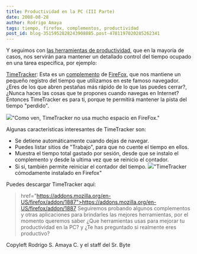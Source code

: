 ```yaml
---
title: Productividad en la PC (III Parte)
date: 2008-08-28
author: Rodrigo Amaya
tags: tiempo, firefox, complementos, productividad
post_id: blog-3515952828243908885.post-4781197020285262341
---
```


Y seguimos con [las herramientas de productividad](http://www.srbyte.com/2008/08/productividad-en-la-pc-ii-parte.html), que en la mayoría de casos, nos servirán para mantener un detallado control del tiempo ocupado en una tarea especifica, por ejemplo:

[TimeTracker](https://addons.mozilla.org/en-US/firefox/addon/1887): Esta es un [complemento](http://www.srbyte.com/2008/07/qu-es-un-complementoadd-on-de-firefox.html) de [FireFox](http://www.srbyte.com/2008/07/el-guiness-record-de-firefox-3.html), que nos mantiene un pequeño registro del tiempo que utilizamos en este famoso navegador. ¿Eres de los que abren pestañas más rápido de lo que las puedes cerrar?, ¿Nunca haces las cosas que te propones cuando navegas en Internet? Entonces TimeTracker es para ti, porque te permitirá mantener la pista del tiempo "perdido".

[![](http://1.bp.blogspot.com/_ayvorITawE4/SLgZwJL2vuI/AAAAAAAABKA/ao5qApCQcqQ/s320/1.png)](http://1.bp.blogspot.com/_ayvorITawE4/SLgZwJL2vuI/AAAAAAAABKA/ao5qApCQcqQ/s1600-h/1.png)"Como ven, TimeTracker no usa mucho espacio en FireFox."

Algunas características interesantes de TimeTracker son:

- Se detiene automáticamente cuando dejas de navegar.
- Puedes listar sitios de "Trabajo", para que no cuente el tiempo en ellos.
- Muestra el tiempo total gastado por sesión, desde que se instalo el complemento y desde la ultima vez que se reinicio el contador.
- Si si, también permite reiniciar el contador del tiempo.
[![](http://4.bp.blogspot.com/_ayvorITawE4/SLgZwNDhF5I/AAAAAAAABJ4/iJpyp7Loc1U/s320/4.jpeg)](http://4.bp.blogspot.com/_ayvorITawE4/SLgZwNDhF5I/AAAAAAAABJ4/iJpyp7Loc1U/s1600-h/4.jpeg)"TimeTracker cómodamente instalado en Firefox"

Puedes descargar TimeTracker aquí:

> href="https://addons.mozilla.org/en-US/firefox/addon/1887">https://addons.mozilla.org/en-US/firefox/addon/1887
Seguiremos probando algunos complementos y otras aplicaciones para brindarles las mejores herramientas, por el momento queremos saber ¿Que herramientas usas para mejorar tu productividad en la PC? y ¿Te has preguntado si realmente eres productivo?

Copyleft Rodrigo S. Amaya C. y el staff del Sr. Byte